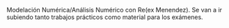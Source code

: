 Modelación Numérica/Análisis Numérico con Re(ex Menendez). Se van a ir subiendo tanto trabajos prácticos como material para los exámenes.
